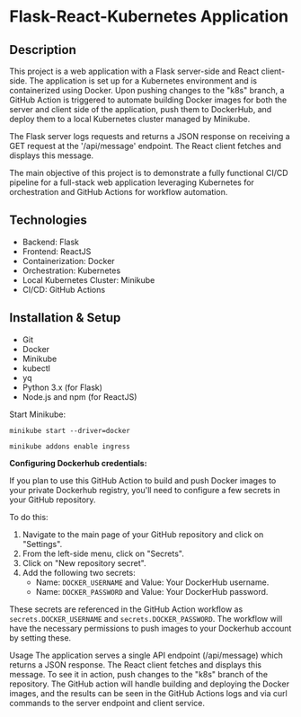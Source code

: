 # Flask-React-Kubernetes Application
## Description

This project is a web application with a Flask server-side and React client-side. The application is set up for a Kubernetes environment and is containerized using Docker. Upon pushing changes to the "k8s" branch, a GitHub Action is triggered to automate building Docker images for both the server and client side of the application, push them to DockerHub, and deploy them to a local Kubernetes cluster managed by Minikube.

The Flask server logs requests and returns a JSON response on receiving a GET request at the '/api/message' endpoint. The React client fetches and displays this message.

The main objective of this project is to demonstrate a fully functional CI/CD pipeline for a full-stack web application leveraging Kubernetes for orchestration and GitHub Actions for workflow automation.

## Technologies
- Backend: Flask
- Frontend: ReactJS
- Containerization: Docker
- Orchestration: Kubernetes
- Local Kubernetes Cluster: Minikube
- CI/CD: GitHub Actions

## Installation & Setup
- Git
- Docker
- Minikube
- kubectl
- yq
- Python 3.x (for Flask)
- Node.js and npm (for ReactJS)

Start Minikube:

`minikube start --driver=docker`

`minikube addons enable ingress`

**Configuring Dockerhub credentials:**

If you plan to use this GitHub Action to build and push Docker images to your private Dockerhub registry, you'll need to configure a few secrets in your GitHub repository. 

To do this:

1. Navigate to the main page of your GitHub repository and click on "Settings".
2. From the left-side menu, click on "Secrets".
3. Click on "New repository secret".
4. Add the following two secrets:
    - Name: `DOCKER_USERNAME` and Value: Your DockerHub username.
    - Name: `DOCKER_PASSWORD` and Value: Your DockerHub password.

These secrets are referenced in the GitHub Action workflow as `secrets.DOCKER_USERNAME` and `secrets.DOCKER_PASSWORD`. The workflow will have the necessary permissions to push images to your Dockerhub account by setting these.

Usage
The application serves a single API endpoint (/api/message) which returns a JSON response. The React client fetches and displays this message. To see it in action, push changes to the "k8s" branch of the repository. The GitHub action will handle building and deploying the Docker images, and the results can be seen in the GitHub Actions logs and via curl commands to the server endpoint and client service.


